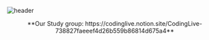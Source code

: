 ![header](https://capsule-render.vercel.app/api?type=waving&color=ffbf1b&height=200&section=header&text=Hi%20There👋%20I'm%20Hyunbin%20Kim&fontSize=50)
<p align="center">
**Our Study group: https://codinglive.notion.site/CodingLive-738827faeeef4d26b559b86814d675a4**
</p>
